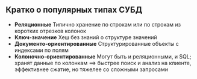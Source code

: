 ## Кратко о популярных типах СУБД

* **Реляционные**
  Типично хранение по строкам или по строкам из коротких отрезков колонок
* **Ключ-значение**
  Хеш без знаний о структуре значений
* **Документо-ориентированные**
  Структурированные объекты с индексами по полям
* **Колоночно-ориентированные**
  Могут быть и реляционными, и SQL; хранят данные по колонкам $\implies$ быстрее поиск и анализ на клиенте, эффективнее сжатие, но тяжелее со сложными запросами

